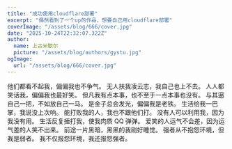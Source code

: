 ```yaml
---
title: "成功使用cloudflare部署"
excerpt: "偶然看到了一个up的作品，想要自己用cloudflare部署"
coverImage: "/assets/blog/666/cover.jpg"
date: "2025-10-24T22:32:07.322Z"
author:
  name: 上古米歇尔
  picture: "/assets/blog/authors/gystu.jpg"
ogImage:
  url: "/assets/blog/666/cover.jpg"
---
```


他们都看不起我，偏偏我也不争气。
无人扶我凌云志，我自己也上不去。
人人都笑话我，偏偏我也最好笑。
但凡我有点本事，也不至于一点本事也没有。
与其逼自己一把，不如放自己一马。
是金子总会发光，偏偏我是老铁。
生活给我一巴掌，我说没上次响。
能打败我的人，我也不跟他们打。
没有人可以利用我，因为我没有用。
生活反复捶打我，使我肉质 QQ 弹弹。
爱笑的人运气不会差，因为运气差的人笑不出来。
前途一片黑暗，黑黑的我刚好睡觉。
强者从不抱怨环境，但我是弱者。
我不仅报怨环境，我还报怨强者。
